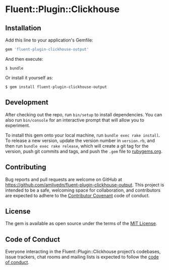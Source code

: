 # Fluent::Plugin::Clickhouse

## Installation

Add this line to your application's Gemfile:

```ruby
gem 'fluent-plugin-clickhouse-output'
```

And then execute:

    $ bundle

Or install it yourself as:

    $ gem install fluent-plugin-clickhouse-output

## Development

After checking out the repo, run `bin/setup` to install dependencies. You can also run `bin/console` for an interactive prompt that will allow you to experiment.

To install this gem onto your local machine, run `bundle exec rake install`. To release a new version, update the version number in `version.rb`, and then run `bundle exec rake release`, which will create a git tag for the version, push git commits and tags, and push the `.gem` file to [rubygems.org](https://rubygems.org).

## Contributing

Bug reports and pull requests are welcome on GitHub at https://github.com/amlivedn/fluent-plugin-clickhouse-output. This project is intended to be a safe, welcoming space for collaboration, and contributors are expected to adhere to the [Contributor Covenant](http://contributor-covenant.org) code of conduct.

## License

The gem is available as open source under the terms of the [MIT License](https://opensource.org/licenses/MIT).

## Code of Conduct

Everyone interacting in the Fluent::Plugin::Clickhouse project’s codebases, issue trackers, chat rooms and mailing lists is expected to follow the [code of conduct](https://github.com/[USERNAME]/fluent-plugin-clickhouse/blob/master/CODE_OF_CONDUCT.md).
